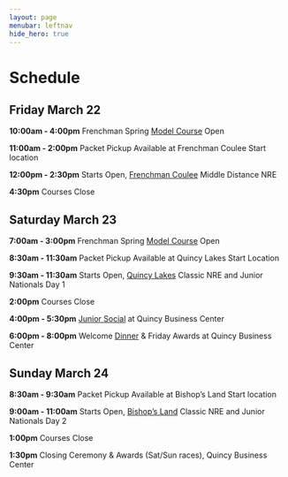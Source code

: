 ```yaml
---
layout: page
menubar: leftnav
hide_hero: true
---
```


# Schedule

## Friday March 22

**10:00am - 4:00pm** Frenchman Spring [Model Course](/venues/model) Open

**11:00am - 2:00pm** Packet Pickup Available at Frenchman Coulee Start location

**12:00pm - 2:30pm** Starts Open, [Frenchman Coulee](/venues/friday) Middle Distance NRE

**4:30pm** Courses Close

## Saturday March 23

**7:00am - 3:00pm** Frenchman Spring [Model Course](/venues/model) Open

**8:30am - 11:30am** Packet Pickup Available at Quincy Lakes Start Location

**9:30am - 11:30am**  Starts Open, [Quincy Lakes](/venues/saturday) Classic NRE and Junior Nationals Day 1

**2:00pm** Courses Close

**4:00pm - 5:30pm** [Junior Social](/social-events) at Quincy Business Center

**6:00pm - 8:00pm** Welcome [Dinner](/social-events) & Friday Awards at Quincy Business Center

## Sunday March 24

**8:30am - 9:30am** Packet Pickup Available at Bishop’s Land Start location

**9:00am - 11:00am**  Starts Open, [Bishop’s Land](/venues/sunday) Classic NRE and Junior Nationals Day 2

**1:00pm** Courses Close

**1:30pm** Closing Ceremony & Awards (Sat/Sun races), Quincy Business Center
